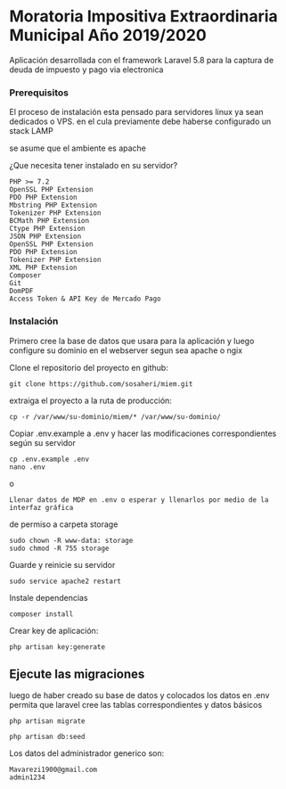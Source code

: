# Moratoria Impositiva Extraordinaria Municipal Año 2019/2020

Aplicación desarrollada con el framework Laravel 5.8 para la captura de deuda de impuesto y pago via electronica

### Prerequisitos

El proceso de instalación esta pensado para servidores linux ya sean dedicados o VPS. en el cula previamente debe haberse configurado un stack LAMP

se asume que el ambiente es apache

¿Que necesita tener instalado en su servidor?

```
PHP >= 7.2
OpenSSL PHP Extension
PDO PHP Extension
Mbstring PHP Extension
Tokenizer PHP Extension
BCMath PHP Extension
Ctype PHP Extension
JSON PHP Extension
OpenSSL PHP Extension
PDO PHP Extension
Tokenizer PHP Extension
XML PHP Extension
Composer
Git
DomPDF
Access Token & API Key de Mercado Pago

```


### Instalación

Primero cree la base de datos que usara para la aplicación y luego configure su dominio en el webserver segun sea apache o ngix

Clone el repositorio del proyecto en github:

```
git clone https://github.com/sosaheri/miem.git
```

extraiga el proyecto a la ruta de producción: 
```
cp -r /var/www/su-dominio/miem/* /var/www/su-dominio/
```

Copiar .env.example a .env y hacer las modificaciones correspondientes según su servidor

```
cp .env.example .env
nano .env
```
o

```
Llenar datos de MDP en .env o esperar y llenarlos por medio de la interfaz gráfica
```

de permiso a carpeta storage

```
sudo chown -R www-data: storage
sudo chmod -R 755 storage
```

Guarde y reinicie su servidor

```
sudo service apache2 restart
```


Instale dependencias

```
composer install
```


Crear key de aplicación: 

```
php artisan key:generate
```


## Ejecute las migraciones

luego de haber creado su base de datos y colocados los datos en .env permita que laravel cree las tablas correspondientes y datos básicos

```
php artisan migrate
```

```
php artisan db:seed
```

Los datos del administrador generico son:

```
Mavarezi1900@gmail.com
admin1234
```

